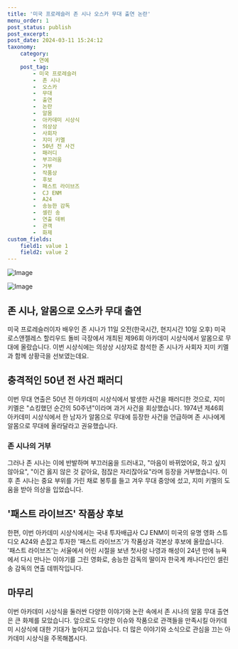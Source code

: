 ```yaml
---
title: '미국 프로레슬러 존 시나 오스카 무대 출연 논란'
menu_order: 1
post_status: publish
post_excerpt: 
post_date: 2024-03-11 15:24:12
taxonomy:
    category:
        - 연예
    post_tag:
        - 미국 프로레슬러
        -  존 시나
        -  오스카
        -  무대
        -  출연
        -  논란
        -  알몸
        -  아카데미 시상식
        -  의상상
        -  사회자
        -  지미 키멜
        -  50년 전 사건
        -  패러디
        -  부끄러움
        -  거부
        -  작품상
        -  후보
        -  패스트 라이브즈
        -  CJ ENM
        -  A24
        -  송능한 감독
        -  셀린 송
        -  연출 데뷔
        -  관객
        -  화제
custom_fields:
    field1: value 1
    field2: value 2
---
```


![Image](https://mimgnews.pstatic.net/image/421/2024/03/11/0007402154_001_20240311100324338.jpg?type=w540)

![Image](https://ssl.pstatic.net/mimgnews/image/421/2024/03/11/0007402154_002_20240311100324408.jpg?type=w540)

## 존 시나, 알몸으로 오스카 무대 출연
미국 프로레슬러이자 배우인 존 시나가 11일 오전(한국시간, 현지시간 10일 오후) 미국 로스앤젤레스 할리우드 돌비 극장에서 개최된 제96회 아카데미 시상식에서 알몸으로 무대에 올랐습니다. 이번 시상식에는 의상상 시상자로 참석한 존 시나가 사회자 지미 키멜과 함께 상황극을 선보였는데요.
## 충격적인 50년 전 사건 패러디
이번 무대 연출은 50년 전 아카데미 시상식에서 발생한 사건을 패러디한 것으로, 지미 키멜은 "쇼킹했던 순간의 50주년"이라며 과거 사건을 회상했습니다. 1974년 제46회 아카데미 시상식에서 한 남자가 알몸으로 무대에 등장한 사건을 언급하며 존 시나에게 알몸으로 무대에 올라달라고 권유했습니다. 
### 존 시나의 거부
그러나 존 시나는 이에 반발하며 부끄러움을 드러내고, "마음이 바뀌었어요, 하고 싶지 않아요", "이건 옳지 않은 것 같아요, 점잖은 자리잖아요"라며 등장을 거부했습니다. 이후 존 시나는 중요 부위를 가린 채로 봉투를 들고 겨우 무대 중앙에 섰고, 지미 키멜의 도움을 받아 의상을 입었습니다.
## '패스트 라이브즈' 작품상 후보
한편, 이번 아카데미 시상식에서는 국내 투자배급사 CJ ENM이 미국의 유명 영화 스튜디오 A24와 손잡고 투자한 '패스트 라이브즈'가 작품상과 각본상 후보에 올랐습니다. '패스트 라이브즈'는 서울에서 어린 시절을 보낸 첫사랑 나영과 해성이 24년 만에 뉴욕에서 다시 만나는 이야기를 그린 영화로, 송능한 감독의 딸이자 한국계 캐나다인인 셀린 송 감독의 연출 데뷔작입니다.
## 마무리
이번 아카데미 시상식을 둘러싼 다양한 이야기와 논란 속에서 존 시나의 알몸 무대 출연은 큰 화제를 모았습니다. 앞으로도 다양한 이슈와 작품으로 관객들을 만족시킬 아카데미 시상식에 대한 기대가 높아지고 있습니다. 더 많은 이야기와 소식으로 관심을 끄는 아카데미 시상식을 주목해봅시다.
